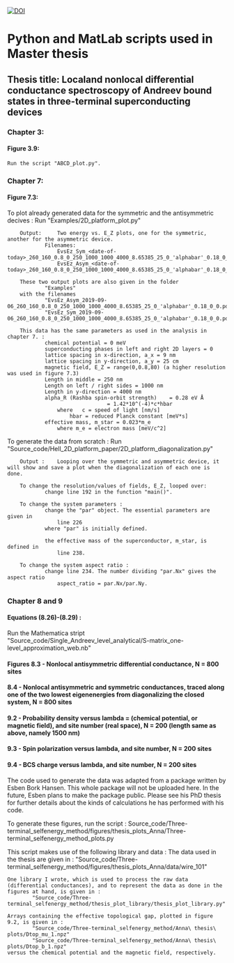 [![DOI](https://zenodo.org/badge/192598166.svg)](https://zenodo.org/badge/latestdoi/192598166)

# Python and MatLab scripts used in Master thesis
## Thesis title: Localand nonlocal differential conductance spectroscopy of Andreev bound states in three-terminal superconducting devices 


### Chapter 3:
#### Figure 3.9: 
	Run the script "ABCD_plot.py".





### Chapter 7:
#### Figure 7.3:
To plot already generated data for the symmetric and the antisymmetric decives : 
				Run "Examples/2D_platform_plot.py"
	 	
		Output:		Two energy vs. E_Z plots, one for the symmetric, another for the asymmetric device.
				Filenames:
					EvsEz_Sym_<date-of-today>_260_160_0.8_0_250_1000_1000_4000_8.65385_25_0_'alphabar'_0.18_0_0
					EvsEz_Asym_<date-of-today>_260_160_0.8_0_250_1000_1000_4000_8.65385_25_0_'alphabar'_0.18_0_0
		
		These two output plots are also given in the folder
				"Examples"
		with the filenames
				"EvsEz_Asym_2019-09-06_260_160_0.8_0_250_1000_1000_4000_8.65385_25_0_'alphabar'_0.18_0_0.pdf"
				"EvsEz_Sym_2019-09-06_260_160_0.8_0_250_1000_1000_4000_8.65385_25_0_'alphabar'_0.18_0_0.pdf"
				
		This data has the same parameters as used in the analysis in chapter 7. :
				chemical potential = 0 meV
				superconducting phases in left and right 2D layers = 0
				lattice spacing in x-direction, a_x = 9 nm
				lattice spacing in y-direction, a_y = 25 cm
				magnetic field, E_Z = range(0,0.8,80) (a higher resolution was used in figure 7.3)
				Length in middle = 250 nm
				Length on left / right sides = 1000 nm
				Length in y-direction = 4000 nm
				alpha_R (Rashba spin-orbit strength) 	= 0.28 eV Å
									= 1.42*10^(-4)*c*hbar
					where 	c = speed of light [nm/s]
						hbar = reduced Planck constant [meV*s]
				effective mass, m_star = 0.023*m_e
					where m_e = electron mass [meV/c^2]
		

To generate the data from scratch : 
				Run "Source_code/Hell_2D_platform_paper/2D_platform_diagonalization.py"
		
		Output : 	Looping over the symmetric and asymmetric device, it will show and save a plot when the diagonalization of each one is done.

		To change the resolution/values of fields, E_Z, looped over:
				change line 192 in the function "main()".
		
		To change the system parameters : 
				change the "par" object. The essential parameters are given in
					line 226
				where "par" is initially defined.
				
				the effective mass of the superconductor, m_star, is defined in 
					line 238.

		To change the system aspect ratio : 
				change line 234. The number dividing "par.Nx" gives the aspect ratio
					aspect_ratio = par.Nx/par.Ny.
		
		
			


### Chapter 8 and 9
#### Equations (8.26)-(8.29) :
Run the Mathematica stript
		"Source_code/Single_Andreev_level_analytical/S-matrix_one-level_approximation_web.nb"

#### Figures 	8.3 - Nonlocal antisymmetric differential conductance, N = 800 sites
####		8.4 - Nonlocal antisymmetric and symmetric conductances, traced along one of the two lowest eigenenergies from diagonalizing the closed system, N = 800 sites
####		9.2 - Probability density versus lambda = (chemical potential, or magnetic field), and site number (real space), N = 200 (length same as above, namely 1500 nm)
####		9.3 - Spin polarization versus lambda, and site number, N = 200 sites
#### 		9.4 - BCS charge versus lambda, and site number, N = 200 sites

The code used to generate the data was adapted from a package written by Esben Bork Hansen.
This whole package will not be uploaded here. In the future, Esben plans to make the package public.
Please see his PhD thesis for further details about the kinds of calculations he has performed with his code.

To generate these figures, run the script : 
		Source_code/Three-terminal_selfenergy_method/figures/thesis_plots_Anna/Three-terminal_selfenergy_method_plots.py

This script makes use of the following library and data : 
	The data used in the thesis are given in : 
			"Source_code/Three-terminal_selfenergy_method/figures/thesis_plots_Anna/data/wire_101"

	One library I wrote, which is used to process the raw data (differential conductances), and to represent the data as done in the figures at hand, is given in : 
			"Source_code/Three-terminal_selfenergy_method/thesis_plot_library/thesis_plot_library.py"

	Arrays containing the effective topological gap, plotted in figure 9.2, is given in :
			"Source_code/Three-terminal_selfenergy_method/Anna\ thesis\ plots/Dtop_mu_1.npz"
			"Source_code/Three-terminal_selfenergy_method/Anna\ thesis\ plots/Dtop_b_1.npz"
	versus the chemical potential and the magnetic field, respectively.



